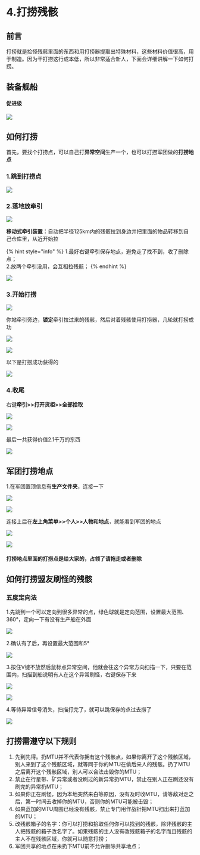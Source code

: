 # 4.打捞残骸

## 前言

打捞就是捡怪残骸里面的东西和用打捞器提取出特殊材料，这些材料价值很高，用于制造。因为干打捞这行成本低，所以非常适合新人，下面会详细讲解一下如何打捞。

## 装备舰船

#### 促进级

![](../.gitbook/assets/QQ截图20210829160227.jpg)

## 如何打捞

首先，要找个打捞点，可以自己打**异常空间**生产一个，也可以打捞军团做的**打捞地点**

### 1.跳到打捞点

![](../.gitbook/assets/QQ截图20210829150053.jpg)

### 2.落地放牵引

![](../.gitbook/assets/QQ截图20210829151726.jpg)

**移动式牵引装置**：自动把半径125km内的残骸拉到身边并把里面的物品转移到自己仓库里，从近开始拉

{% hint style="info" %}
1.最好右键牵引保存地点，避免走了找不到，收了删除点；\
2.放两个牵引没用，会互相拉残骸；
{% endhint %}

![](../.gitbook/assets/QQ截图20210829151928.jpg)

### 3.开始打捞

![](../.gitbook/assets/QQ截图20210829152058.jpg)

你站牵引旁边，**锁定**牵引拉过来的残骸，然后对着残骸使用打捞器，几轮就打捞成功

![](../.gitbook/assets/QQ图片20210829152503.png)

![](../.gitbook/assets/QQ截图20210829152447.jpg)

以下是打捞成功获得的

![](../.gitbook/assets/QQ图片20210829152459.png)

### 4.收尾

右键**牵引>>打开货柜>>全部拾取**

![](../.gitbook/assets/QQ截图20210829154457.jpg)

![](../.gitbook/assets/20210829154527.jpg)

最后一共获得价值2.1千万的东西

![](../.gitbook/assets/QQ图片20210829154618.png)

## 军团打捞地点

1.在军团置顶信息有**生产文件夹**，连接一下

![](../.gitbook/assets/QQ截图20210829160546.jpg)

![](../.gitbook/assets/QQ截图20210829160804.jpg)

连接上后在**左上角菜单>>个人>>人物和地点**，就能看到军团的地点

![](../.gitbook/assets/QQ截图20210829160703.jpg)

![](../.gitbook/assets/QQ截图20210829145928.jpg)

#### 打捞地点里面的打捞点是给大家的，占领了请拖走或者删除

## 如何打捞盟友刷怪的残骸

### 五度定向法

1.先跳到一个可以定向到很多异常的点，绿色球就是定向范围，设置最大范围、360°，定向一下有没有生产船在外面

![](../.gitbook/assets/QQ截图20210829170146.jpg)

2.确认有了后，再设置最大范围和5°

![](../.gitbook/assets/QQ截图20210829171421.jpg)

3.按住V键不放然后鼠标点异常空间，他就会往这个异常方向扫描一下，只要在范围内，扫描到船说明有人在这个异常刷怪，右键保存下来

![](../.gitbook/assets/QQ截图20210829200747.jpg)

![](../.gitbook/assets/QQ截图20210829200805.jpg)

4.等待异常信号消失，扫描打完了，就可以跳保存的点过去捞了

![](../.gitbook/assets/QQ截图20210829200832.jpg)

## 打捞需遵守以下规则

1. 先到先得。扔MTU并不代表你拥有这个残骸点，如果你离开了这个残骸区域，别人来到了这个残骸区域，就等同于你的MTU在偷后来人的残骸。扔了MTU之后离开这个残骸区域，别人可以合法击毁你的MTU；
2. 禁止在行星带、矿异常或者没刷过的新异常扔MTU，禁止在别人正在刷还没有刷完的异常扔MTU；
3. 如果你正在刷怪，因为本地突然来白等原因，没有及时收MTU，请等敌对走之后，第一时间去收掉你的MTU，否则你的MTU可能被击毁；
4. 如果蓝加的MTU周围已经没有残骸，禁止专门用作战针把MTU扫出来打蓝加的MTU；
5. 改残骸箱子的名字：你可以打捞和拾取任何你可以找到的残骸，除非残骸的主人把残骸的箱子改名字了。如果残骸的主人没有改残骸箱子的名字而且残骸的主人不在残骸区域，你就可以随意打捞；
6. 军团共享的地点在未扔下MTU前不允许删除共享地点； 
